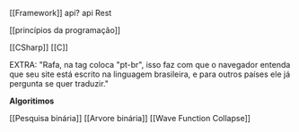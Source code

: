 [[Framework]]
api? 
api Rest

[[princípios da programação]]

[[CSharp]]
[[C]]

EXTRA: "Rafa, na tag <HTML lang= "en"> coloca "pt-br", isso faz com que o navegador entenda que seu site está escrito na linguagem brasileira, e para outros países ele já pergunta se quer traduzir."


**Algoritimos**

[[Pesquisa binária]]
[[Arvore binária]]
[[Wave Function Collapse]]


